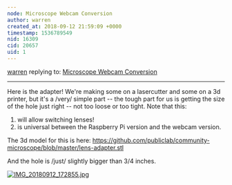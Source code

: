```yaml
---
node: Microscope Webcam Conversion
author: warren
created_at: 2018-09-12 21:59:09 +0000
timestamp: 1536789549
nid: 16309
cid: 20657
uid: 1
---
```




[warren](../profile/warren) replying to: [Microscope Webcam Conversion](../notes/bronwen/05-07-2018/microscope-webcam-conversion)

----
Here is the adapter! We're making some on a lasercutter and some on a 3d printer, but it's a /very/ simple part -- the tough part for us is getting the size of the hole just right -- not too loose or too tight. Note that this:

1. will allow switching lenses!
2. is universal between the Raspberry Pi version and the webcam version. 

The 3d model for this is here: https://github.com/publiclab/community-microscope/blob/master/lens-adapter.stl

And the hole is /just/ slightly bigger than 3/4 inches. 


[![IMG_20180912_172855.jpg](/i/26541)](/i/26541)


